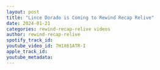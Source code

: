 ```yaml
---
layout: post
title: "Lince Dorado is Coming to Rewind Recap Relive"
date: 2024-01-21
categories: rewind-recap-relive videos
author: rewind-recap-relive
spotify_track_id: 
youtube_video_id: 7H1X61ATR-I
apple_track_id: 
youtube_metadata: 
---
```

